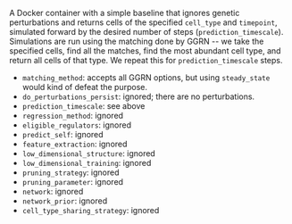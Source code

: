 A Docker container with a simple baseline that ignores genetic perturbations and returns cells of the specified `cell_type` and `timepoint`, simulated forward by the desired number of steps (`prediction_timescale`). Simulations are run using the matching done by GGRN -- we take the specified cells, find all the matches, find the most abundant cell type, and return all cells of that type. We repeat this for `prediction_timescale` steps.

- `matching_method`: accepts all GGRN options, but using `steady_state` would kind of defeat the purpose.
- `do_perturbations_persist`: ignored; there are no perturbations. 
- `prediction_timescale`: see above
- `regression_method`: ignored
- `eligible_regulators`: ignored 
- `predict_self`: ignored 
- `feature_extraction`: ignored 
- `low_dimensional_structure`: ignored 
- `low_dimensional_training`: ignored 
- `pruning_strategy`: ignored 
- `pruning_parameter`: ignored
- `network`: ignored
- `network_prior`: ignored
- `cell_type_sharing_strategy`: ignored